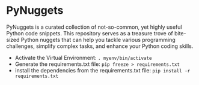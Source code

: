 # PyNuggets

PyNuggets is a curated collection of not-so-common, yet highly useful Python code snippets. This repository serves as a treasure trove of bite-sized Python nuggets that can help you tackle various programming challenges, simplify complex tasks, and enhance your Python coding skills.

- Activate the Virtual Environment: `. myenv/bin/activate`
- Generate the requirements.txt file: `pip freeze > requirements.txt`
- install the dependencies from the requirements.txt file: `pip install -r requirements.txt`


